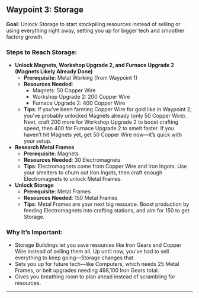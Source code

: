 ## Waypoint 3: Storage
**Goal**: Unlock Storage to start stockpiling resources instead of selling or using everything right away, setting you up for bigger tech and smoother factory growth.

### Steps to Reach Storage:
- **Unlock Magnets, Workshop Upgrade 2, and Furnace Upgrade 2 (Magnets Likely Already Done)**  
  - **Prerequisite**: Metal Working (from Waypoint 1)  
  - **Resources Needed**:  
    - Magnets: 50 Copper Wire  
    - Workshop Upgrade 2: 200 Copper Wire  
    - Furnace Upgrade 2: 400 Copper Wire  
  - **Tips**: If you’ve been farming Copper Wire for gold like in Waypoint 2, you’ve probably unlocked Magnets already (only 50 Copper Wire). Next, craft 200 more for Workshop Upgrade 2 to boost crafting speed, then 400 for Furnace Upgrade 2 to smelt faster. If you haven’t hit Magnets yet, get 50 Copper Wire now—it’s quick with your setup.
- **Research Metal Frames**  
  - **Prerequisite**: Magnets  
  - **Resources Needed**: 30 Electromagnets  
  - **Tips**: Electromagnets come from Copper Wire and Iron Ingots. Use your smelters to churn out Iron Ingots, then craft enough Electromagnets to unlock Metal Frames.
- **Unlock Storage**  
  - **Prerequisite**: Metal Frames  
  - **Resources Needed**: 150 Metal Frames  
  - **Tips**: Metal Frames are your next big resource. Boost production by feeding Electromagnets into crafting stations, and aim for 150 to get Storage.

### Why It’s Important:
- Storage Buildings let you save resources like Iron Gears and Copper Wire instead of selling them all. Up until now, you’ve had to sell everything to keep going—Storage changes that.
- Sets you up for future tech—like Computers, which needs 25 Metal Frames, or belt upgrades needing 498,100 Iron Gears total.
- Gives you breathing room to plan ahead instead of scrambling for resources.
---